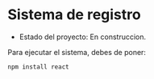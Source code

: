 <h1> Sistema de registro </h1>

- Estado del proyecto: En construccion.

Para ejecutar el sistema, debes de poner: 

```npm install react```
